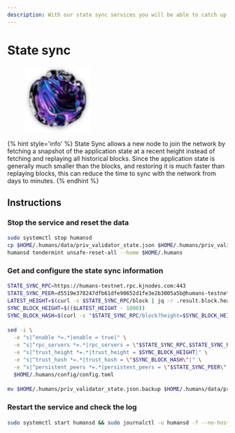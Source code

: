 ```yaml
---
description: With our state sync services you will be able to catch up latest chain block in matter of minutes
---
```


# State sync

<figure><img src="https://raw.githubusercontent.com/kj89/cosmos-images/main/logos/humans.png" width="150" alt=""><figcaption></figcaption></figure>

{% hint style='info' %}
State Sync allows a new node to join the network by fetching a snapshot of the application state 
at a recent height instead of fetching and replaying all historical blocks. Since the 
application state is generally much smaller than the blocks, and restoring it is much 
faster than replaying blocks, this can reduce the time to sync with the network from days to minutes.
{% endhint %}

## Instructions

### Stop the service and reset the data

```bash
sudo systemctl stop humansd
cp $HOME/.humans/data/priv_validator_state.json $HOME/.humans/priv_validator_state.json.backup
humansd tendermint unsafe-reset-all --home $HOME/.humans
```

### Get and configure the state sync information

```bash
STATE_SYNC_RPC=https://humans-testnet.rpc.kjnodes.com:443
STATE_SYNC_PEER=d5519e378247dfb61dfe90652d1fe3e2b3005a5b@humans-testnet.rpc.kjnodes.com:22656
LATEST_HEIGHT=$(curl -s $STATE_SYNC_RPC/block | jq -r .result.block.header.height)
SYNC_BLOCK_HEIGHT=$(($LATEST_HEIGHT - 1000))
SYNC_BLOCK_HASH=$(curl -s "$STATE_SYNC_RPC/block?height=$SYNC_BLOCK_HEIGHT" | jq -r .result.block_id.hash)

sed -i \
  -e "s|^enable *=.*|enable = true|" \
  -e "s|^rpc_servers *=.*|rpc_servers = \"$STATE_SYNC_RPC,$STATE_SYNC_RPC\"|" \
  -e "s|^trust_height *=.*|trust_height = $SYNC_BLOCK_HEIGHT|" \
  -e "s|^trust_hash *=.*|trust_hash = \"$SYNC_BLOCK_HASH\"|" \
  -e "s|^persistent_peers *=.*|persistent_peers = \"$STATE_SYNC_PEER\"|" \
  $HOME/.humans/config/config.toml

mv $HOME/.humans/priv_validator_state.json.backup $HOME/.humans/data/priv_validator_state.json
```



### Restart the service and check the log

```bash
sudo systemctl start humansd && sudo journalctl -u humansd -f --no-hostname -o cat
```
